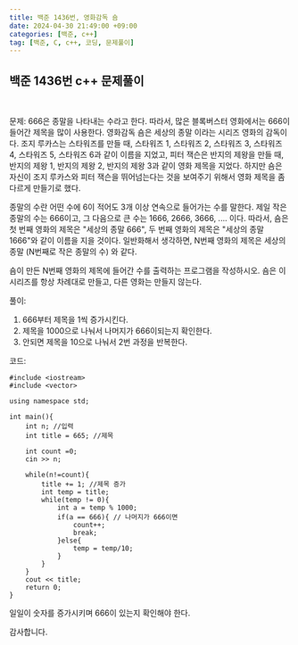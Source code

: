 ```yaml
---
title: 백준 1436번, 영화감독 숌
date: 2024-04-30 21:49:00 +09:00
categories: [백준, c++]
tag: [백준, C, c++, 코딩, 문제풀이]
---
```


## 백준 1436번 c++ 문제풀이
<br>

문제:
666은 종말을 나타내는 수라고 한다. 따라서, 많은 블록버스터 영화에서는 666이 들어간 제목을 많이 사용한다. 영화감독 숌은 세상의 종말 이라는 시리즈 영화의 감독이다. 조지 루카스는 스타워즈를 만들 때, 스타워즈 1, 스타워즈 2, 스타워즈 3, 스타워즈 4, 스타워즈 5, 스타워즈 6과 같이 이름을 지었고, 피터 잭슨은 반지의 제왕을 만들 때, 반지의 제왕 1, 반지의 제왕 2, 반지의 제왕 3과 같이 영화 제목을 지었다. 하지만 숌은 자신이 조지 루카스와 피터 잭슨을 뛰어넘는다는 것을 보여주기 위해서 영화 제목을 좀 다르게 만들기로 했다.

종말의 수란 어떤 수에 6이 적어도 3개 이상 연속으로 들어가는 수를 말한다. 제일 작은 종말의 수는 666이고, 그 다음으로 큰 수는 1666, 2666, 3666, .... 이다. 따라서, 숌은 첫 번째 영화의 제목은 "세상의 종말 666", 두 번째 영화의 제목은 "세상의 종말 1666"와 같이 이름을 지을 것이다. 일반화해서 생각하면, N번째 영화의 제목은 세상의 종말 (N번째로 작은 종말의 수) 와 같다.

숌이 만든 N번째 영화의 제목에 들어간 수를 출력하는 프로그램을 작성하시오. 숌은 이 시리즈를 항상 차례대로 만들고, 다른 영화는 만들지 않는다.

풀이:

1. 666부터 제목을 1씩 증가시킨다.
2. 제목을 1000으로 나눠서 나머지가 666이되는지 확인한다.
3. 안되면 제목을 10으로 나눠서 2번 과정을 반복한다.

코드:

    #include <iostream>
    #include <vector>

    using namespace std;

    int main(){
        int n; //입력
        int title = 665; //제목
    
        int count =0;
        cin >> n;

        while(n!=count){
            title += 1; //제목 증가
            int temp = title;
            while(temp != 0){
                int a = temp % 1000;
                if(a == 666){ // 나머지가 666이면
                    count++;
                    break;
                }else{
                    temp = temp/10;
                }
            }  
        }
        cout << title;
        return 0;
    }

일일이 숫자를 증가시키며 666이 있는지 확인해야 한다.

감사합니다.